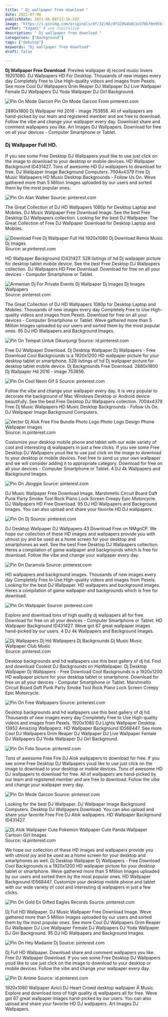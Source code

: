 ```yaml
---
title: " Dj wallpaper free download "
date: 2021-07-08
publishDate: 2021-06-08T12:16:19Z
image: "https://i.pinimg.com/originals/df/32/86/df32864b011e378bf0e95b3579e207e2.jpg"
author: "Yagami" # use capitalize
description: " Dj wallpaper free download "
categories: ["Background"]
tags: ["dekstop"]
keywords: "Dj wallpaper free download"
draft: false

---
```



**Dj Wallpaper Free Download**. Preview wallpaper dj record music lovers 19201080. DJ Wallpapers HD For Desktop. Thousands of new images every day Completely Free to Use High-quality videos and images from Pexels. See more Cool DJ Wallpapers Grim Reaper DJ Wallpaper DJ Live Wallpaper Female DJ Wallpapers DJ Yoda Wallpaper DJ Girl Background.

![Pin On Mode Garcon](https://i.pinimg.com/736x/7d/09/28/7d0928d119c6083cb6bec6d0c78436f2.jpg "Pin On Mode Garcon")
Pin On Mode Garcon From pinterest.com


2880x1800 Dj Wallpaper Hd 2016 - image 753856. All of wallpapers are hand-picked by our team and registered member and are free to download. Follow the vibe and change your wallpaper every day. Download share and comment wallpapers you like. Art Images DJ Wallpapers. Download for free on all your devices - Computer Smartphone or Tablet.

### Dj Wallpaper Full HD.

If you see some Free Desktop DJ Wallpapers youd like to use just click on the image to download to your desktop or mobile devices. HD Wallpaper Background ID431427. Tons of awesome HD DJ wallpapers to download for free. DJ Wallpaper Image Background Computers. 7004x4379 Free Dj Music Wallpapers HD Music Desktop Backgrounds - Follow Us On. Weve gathered more than 5 Million Images uploaded by our users and sorted them by the most popular ones.


![Pin On Alan Walker](https://i.pinimg.com/736x/ff/3a/f3/ff3af3bc9fb91b16083505bb9db34c7c.jpg "Pin On Alan Walker")
Source: pinterest.com

The Great Collection of DJ HD Wallpapers 1080p for Desktop Laptop and Mobiles. DJ Music Wallpaper Free Download Image. See the best Free Desktop DJ Wallpapers collection. Looking for the best DJ Wallpaper. The Great Collection of Free DJ Wallpaper Download for Desktop Laptop and Mobiles.

![Download Free Dj Wallpaper Full Hd 1920x1080 Dj Download Remix Music Dj Images](https://i.pinimg.com/originals/84/fb/da/84fbdac0f75c9293a5b1cf58361d88f6.jpg "Download Free Dj Wallpaper Full Hd 1920x1080 Dj Download Remix Music Dj Images")
Source: ar.pinterest.com

HD Wallpaper Background ID431427. 528 listings of hd Dj wallpaper picture for desktop tablet mobile device. See the best Free Desktop DJ Wallpapers collection. DJ Wallpapers HD Free Download. Download for free on all your devices - Computer Smartphone or Tablet.

![Armenian Dj For Private Events Dj Wallpaper Dj Images Dj Images Wallpapers](https://i.pinimg.com/originals/5f/5e/2a/5f5e2a074e1bb432bb3ee651719d7cb3.jpg "Armenian Dj For Private Events Dj Wallpaper Dj Images Dj Images Wallpapers")
Source: pinterest.com

The Great Collection of DJ HD Wallpapers 1080p for Desktop Laptop and Mobiles. Thousands of new images every day Completely Free to Use High-quality videos and images from Pexels. Download for free on all your devices - Computer Smartphone or Tablet. Weve gathered more than 5 Million Images uploaded by our users and sorted them by the most popular ones. 95 DJ HD Wallpapers and Background Images.

![Pin On Tempat Untuk Dikunjungi](https://i.pinimg.com/originals/cf/43/ec/cf43ecd8a121603dd73a5bbceb852aff.jpg "Pin On Tempat Untuk Dikunjungi")
Source: id.pinterest.com

Free DJ Wallpaper Download. Dj Desktop Wallpaper Dj Wallpapers - Free Download Cool Backgrounds is a 1920x1200 HD wallpaper picture for your desktop tablet or smartphone. 528 listings of hd Dj wallpaper picture for desktop tablet mobile device. Dj Backgrounds Free Download. 2880x1800 Dj Wallpaper Hd 2016 - image 753856.

![Pin On Cool Neon Gif S](https://i.pinimg.com/originals/3b/80/df/3b80dfdaaa119f5e51760dfd2c667a13.gif "Pin On Cool Neon Gif S")
Source: pinterest.com

Follow the vibe and change your wallpaper every day. It is very popular to decorate the background of Mac Windows Desktop or Android device beautifully. See the best Free Desktop DJ Wallpapers collection. 7004x4379 Free Dj Music Wallpapers HD Music Desktop Backgrounds - Follow Us On. DJ Wallpaper Image Background Computers.

![Vector Dj Alok Free Fire Bundle Photo Logo Photo Logo Design Phone Wallpaper Images](https://i.pinimg.com/originals/46/f8/ea/46f8eac71177a0591d3368e3f502163b.jpg "Vector Dj Alok Free Fire Bundle Photo Logo Photo Logo Design Phone Wallpaper Images")
Source: in.pinterest.com

Customize your desktop mobile phone and tablet with our wide variety of cool and interesting dj wallpapers in just a few clicks. If you see some Free Desktop DJ Wallpapers youd like to use just click on the image to download to your desktop or mobile devices. Feel free to send us your own wallpaper and we will consider adding it to appropriate category. Download for free on all your devices - Computer Smartphone or Tablet. 4 DJ 4k Wallpapers and Background Images.

![Pin On Jboggie](https://i.pinimg.com/originals/bd/4b/82/bd4b823073303b1e6a59136d6b1e5be5.jpg "Pin On Jboggie")
Source: pinterest.com

DJ Music Wallpaper Free Download Image. Marshmello Circuit Board Daft Punk Party Smoke Tool Rock Piano Lock Screen Creepy Epic Motorcycle. DJ Wallpapers HD Free Download. 95 DJ HD Wallpapers and Background Images. You can also upload and share your favorite HD DJ wallpapers.

![Pin On Dj](https://i.pinimg.com/564x/35/38/b7/3538b7dc056c9036739315e8280ef731.jpg "Pin On Dj")
Source: pinterest.com

DJ Desktop Wallpaper DJ Wallpapers 43 Download Free on NMgnCP. We hope our collection of these HD images and wallpapers provide you with utmost joy and be used as a home screen for your desktop and smartphones as well. See the best Free Desktop DJ Wallpapers collection. Heres a compilation of game wallpaper and backgrounds which is free for download. Follow the vibe and change your wallpaper every day.

![Pin On Daramola](https://i.pinimg.com/originals/c8/5f/e8/c85fe82747d4a20f9bca05b34132424c.jpg "Pin On Daramola")
Source: pinterest.com

HD wallpapers and background images. Thousands of new images every day Completely Free to Use High-quality videos and images from Pexels. Looking for the best DJ Wallpaper. HD wallpapers and background images. Heres a compilation of game wallpaper and backgrounds which is free for download.

![Pin On Wallpaper](https://i.pinimg.com/originals/9a/32/2d/9a322db2768fa547ee2c58828125208a.jpg "Pin On Wallpaper")
Source: pinterest.com

Explore and download tons of high quality dj wallpapers all for free. Download for free on all your devices - Computer Smartphone or Tablet. HD Wallpaper Background ID431427. Weve got 67 great wallpaper images hand-picked by our users. 4 DJ 4k Wallpapers and Background Images.

![Dj Wallpapers Dj Hd Wallpapers Dj Backgrounds Dj Music Music Wallpaper Club Music](https://i.pinimg.com/originals/17/38/de/1738deacf8c04c6ef2a4a7a29c79e18b.jpg "Dj Wallpapers Dj Hd Wallpapers Dj Backgrounds Dj Music Music Wallpaper Club Music")
Source: pinterest.com

Desktop backgrounds and hd wallpapers use this best gallery of dj hd. Find and download Coolest DJ Backgrounds on HipWallpaper. Dj Desktop Wallpaper Dj Wallpapers - Free Download Cool Backgrounds is a 1920x1200 HD wallpaper picture for your desktop tablet or smartphone. Download for free on all your devices - Computer Smartphone or Tablet. Marshmello Circuit Board Daft Punk Party Smoke Tool Rock Piano Lock Screen Creepy Epic Motorcycle.

![Pin On Free Wallpapers](https://i.pinimg.com/originals/47/c7/17/47c717197af97f40593b89e08eac5113.jpg "Pin On Free Wallpapers")
Source: pinterest.com

Desktop backgrounds and hd wallpapers use this best gallery of dj hd. Thousands of new images every day Completely Free to Use High-quality videos and images from Pexels. 1920x1080 DJ Lights Wallpaper Desktop 13952 Amazing Wallpaperz. HD Wallpaper Background ID568447. See more Cool DJ Wallpapers Grim Reaper DJ Wallpaper DJ Live Wallpaper Female DJ Wallpapers DJ Yoda Wallpaper DJ Girl Background.

![Pin On Foto](https://i.pinimg.com/170x/be/79/b6/be79b6ac7c7faa32f4440764e6020197.jpg "Pin On Foto")
Source: pinterest.com

Tons of awesome Free Fire DJ Alok wallpapers to download for free. If you see some Free Desktop DJ Wallpapers youd like to use just click on the image to download to your desktop or mobile devices. Tons of awesome HD DJ wallpapers to download for free. All of wallpapers are hand-picked by our team and registered member and are free to download. Follow the vibe and change your wallpaper every day.

![Pin On Mode Garcon](https://i.pinimg.com/736x/7d/09/28/7d0928d119c6083cb6bec6d0c78436f2.jpg "Pin On Mode Garcon")
Source: pinterest.com

Looking for the best DJ Wallpaper. DJ Wallpaper Image Background Computers. Desktop DJ Wallpapers Download. You can also upload and share your favorite Free Fire DJ Alok wallpapers. HD Wallpaper Background ID431427.

![Dj Alok Wallpaper Cute Pokemon Wallpaper Cute Panda Wallpaper Cartoon Girl Images](https://i.pinimg.com/originals/cc/d8/c1/ccd8c164e4ffb6d079d245f43b4e7c95.jpg "Dj Alok Wallpaper Cute Pokemon Wallpaper Cute Panda Wallpaper Cartoon Girl Images")
Source: id.pinterest.com

We hope our collection of these HD images and wallpapers provide you with utmost joy and be used as a home screen for your desktop and smartphones as well. Dj Desktop Wallpaper Dj Wallpapers - Free Download Cool Backgrounds is a 1920x1200 HD wallpaper picture for your desktop tablet or smartphone. Weve gathered more than 5 Million Images uploaded by our users and sorted them by the most popular ones. HD Wallpaper Background ID568447. Customize your desktop mobile phone and tablet with our wide variety of cool and interesting dj wallpapers in just a few clicks.

![Pin On Gold En Gifted Eagles Records](https://i.pinimg.com/originals/49/b0/de/49b0de295079efe3df7c16779eccef46.jpg "Pin On Gold En Gifted Eagles Records")
Source: pinterest.com

Dj Full HD Wallpaper. DJ Music Wallpaper Free Download Image. Weve gathered more than 5 Million Images uploaded by our users and sorted them by the most popular ones. See more Cool DJ Wallpapers Grim Reaper DJ Wallpaper DJ Live Wallpaper Female DJ Wallpapers DJ Yoda Wallpaper DJ Girl Background. 95 DJ HD Wallpapers and Background Images.

![Pin On Hey Madame Dj](https://i.pinimg.com/originals/5c/3f/6e/5c3f6e1423d6a2ab20e137e5f082cedf.jpg "Pin On Hey Madame Dj")
Source: pinterest.com

Dj Full HD Wallpaper. Download share and comment wallpapers you like. Free DJ Wallpaper Download. If you see some Free Desktop DJ Wallpapers youd like to use just click on the image to download to your desktop or mobile devices. Follow the vibe and change your wallpaper every day.

![Pin Di Anime](https://i.pinimg.com/originals/df/32/86/df32864b011e378bf0e95b3579e207e2.jpg "Pin Di Anime")
Source: id.pinterest.com

1920x1080 Wallpaper Avicii DJ Heart Crowd desktop wallpaper Â Music. Explore and download tons of high quality dj wallpapers all for free. Weve got 67 great wallpaper images hand-picked by our users. You can also upload and share your favorite HD DJ wallpapers. Art Images DJ Wallpapers.

